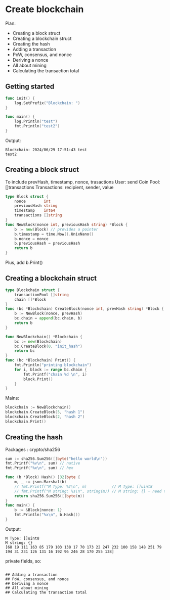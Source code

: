 # Create blockchain

Plan: 

* Creating a block struct
* Creating a blockchain struct
* Creating the hash
* Adding a transaction
* PoW, consensus, and nonce
* Deriving a nonce 
* All about mining
* Calculating the transaction total 

## Getting started 

```go
func init() {
	log.SetPrefix("Blockchain: ")
}

func main() {
	log.Println("test")
	fmt.Println("test2")
}
```
Output:  
```  
Blockchain: 2024/06/29 17:51:43 test
test2 
``` 

## Creating a block struct
To include prevHash, timestamp, nonce, trasactions
User: send Coin 
Pool: []transactions
Transactions: recipient, sender, value

```go
type Block struct {
	nonce        int
	previousHash string
	timestamp    int64
	transactions []string
}
func NewBlock(nonce int, previousHash string) *Block {
	b := new(Block) // provides a pointer
	b.timestamp = time.Now().UnixNano()
	b.nonce = nonce
	b.previousHash = previousHash
	return b
}
```
Plus, add b.Print()

## Creating a blockchain struct

```go
type Blockchain struct {
    transactionPool []string
    chain []*Block
}
func (bc *Blockchain) CreateBlock(nonce int, prevHash string) *Block {
    b := NewBlock(nonce, prevHash)
    bc.chain = append(bc.chain, b)
    return b
}

func NewBlockchain() *Blockchain {
    bc := new(Blockchain)
    bc.CreateBlock(0, "init_hash")
    return bc
}
func (bc *Blockchain) Print() {
    fmt.Println("printing blockchain")
    for i, block := range bc.chain {
        fmt.Printf("chain %d \n", i)
        block.Print()
    }
}
```
Mains:  
```go
blockchain := NewBlockchain()
blockchain.CreateBlock(5, "hash 1")
blockchain.CreateBlock(2, "hash 2")
blockchain.Print()
```

## Creating the hash

Packages : crypto/sha256
```go
sum := sha256.Sum256([]byte("hello world\n"))
fmt.Printf("%v\n", sum) // native
fmt.Printf("%x\n", sum) // hex
```

```go
func (b *Block) Hash() [32]byte {
	m, _ := json.Marshal(b)
	// fmt.Printf("M Type: %T\n", m)           // M Type: []uint8
	// fmt.Printf("M string: %s\n", string(m)) // M string: {} - need to marshal
	return sha256.Sum256([]byte(m))
}
func main() {
	b := &Block{nonce: 1}
	fmt.Println("%x\n", b.Hash())
}
```
Output:  
```
M Type: []uint8
M string: {}
[68 19 111 163 85 179 103 138 17 70 173 22 247 232 100 158 148 251 79 194 31 231 126 131 16 192 96 246 28 170 255 138]
``` 
private fields, so: 
```

## Adding a transaction
## PoW, consensus, and nonce
## Deriving a nonce 
## All about mining
## Calculating the transaction total 

